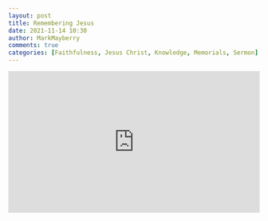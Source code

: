 ```yaml
---
layout: post
title: Remembering Jesus
date: 2021-11-14 10:30
author: MarkMayberry
comments: true
categories: [Faithfulness, Jesus Christ, Knowledge, Memorials, Sermon]
---
```

<div style="padding: 56.25% 0 0 0; position: relative;"><iframe style="position: absolute; top: 0; left: 0; width: 100%; height: 100%;" title="2021-11-14-am-MM-Remembering-Jesus.mp4" src="https://player.vimeo.com/video/647907043?h=7c7ba7f7d2&amp;badge=0&amp;autopause=0&amp;player_id=0&amp;app_id=58479" frameborder="0" allowfullscreen=""></iframe></div>
<p>
<script src="https://player.vimeo.com/api/player.js"></script>
</p>
